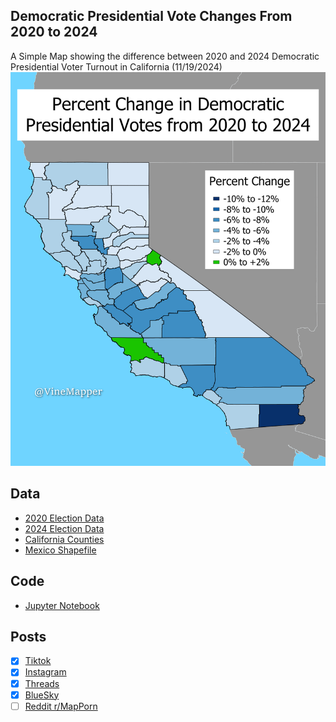 ## Democratic Presidential Vote Changes From 2020 to 2024
A Simple Map showing the difference between 2020 and 2024 Democratic Presidential Voter Turnout in California (11/19/2024)
![Map](dem_votes_2020_2024.png)

## Data
* [2020 Election Data](https://www.sos.ca.gov/elections/prior-elections/statewide-election-results/general-election-november-3-2020/statement-vote)
* [2024 Election Data](https://api-internal.sos.ca.gov/returns/maps/sorted/president)
* [California Counties](https://gis.data.ca.gov/datasets/CALFIRE-Forestry::california-county-boundaries/explore?location=32.666675%2C-118.940734%2C5.00)
* [Mexico Shapefile](https://data.humdata.org/dataset/cod-ab-mex?)

## Code
* [Jupyter Notebook](FormatData.ipynb)

## Posts
- [x] [Tiktok](https://www.tiktok.com/@vinemapper/video/7439483139795193119)
- [x] [Instagram](https://www.instagram.com/p/DCm7Km2zGVZ/)
- [x] [Threads](https://www.threads.net/@vinemapper/post/DCm7LFAzp5y)
- [x] [BlueSky](https://bsky.app/profile/vinemapper.bsky.social/post/3lbfxihww6k2d)
- [ ] [Reddit r/MapPorn]()
